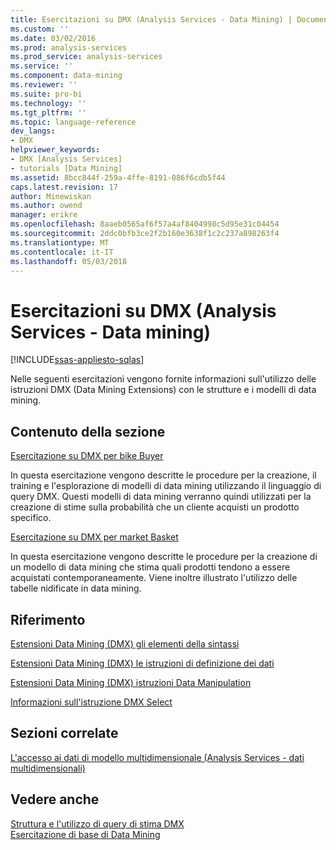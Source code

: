 ```yaml
---
title: Esercitazioni su DMX (Analysis Services - Data Mining) | Documenti Microsoft
ms.custom: ''
ms.date: 03/02/2016
ms.prod: analysis-services
ms.prod_service: analysis-services
ms.service: ''
ms.component: data-mining
ms.reviewer: ''
ms.suite: pro-bi
ms.technology: ''
ms.tgt_pltfrm: ''
ms.topic: language-reference
dev_langs:
- DMX
helpviewer_keywords:
- DMX [Analysis Services]
- tutorials [Data Mining]
ms.assetid: 8bcc844f-259a-4ffe-8191-086f6cdb5f44
caps.latest.revision: 17
author: Minewiskan
ms.author: owend
manager: erikre
ms.openlocfilehash: 8aaeb0565af6f57a4af8404998c5d95e31c04454
ms.sourcegitcommit: 2ddc0bfb3ce2f2b160e3638f1c2c237a898263f4
ms.translationtype: MT
ms.contentlocale: it-IT
ms.lasthandoff: 05/03/2018
---
```

# <a name="dmx-tutorials-analysis-services---data-mining"></a>Esercitazioni su DMX (Analysis Services - Data mining)
[!INCLUDE[ssas-appliesto-sqlas](../includes/ssas-appliesto-sqlas.md)]

  Nelle seguenti esercitazioni vengono fornite informazioni sull'utilizzo delle istruzioni DMX (Data Mining Extensions) con le strutture e i modelli di data mining.  
  
## <a name="in-this-section"></a>Contenuto della sezione  
 [Esercitazione su DMX per bike Buyer](http://msdn.microsoft.com/library/4b634cc1-86dc-42ec-9804-a19292fe8448)  
  
 In questa esercitazione vengono descritte le procedure per la creazione, il training e l'esplorazione di modelli di data mining utilizzando il linguaggio di query DMX. Questi modelli di data mining verranno quindi utilizzati per la creazione di stime sulla probabilità che un cliente acquisti un prodotto specifico.  
  
 [Esercitazione su DMX per market Basket](http://msdn.microsoft.com/library/6e262a1d-c89e-4033-8368-46cf25168ef5)  
  
 In questa esercitazione vengono descritte le procedure per la creazione di un modello di data mining che stima quali prodotti tendono a essere acquistati contemporaneamente. Viene inoltre illustrato l'utilizzo delle tabelle nidificate in data mining.  
  
## <a name="reference"></a>Riferimento  
 [Estensioni Data Mining &#40;DMX&#41; gli elementi della sintassi](../dmx/data-mining-extensions-dmx-syntax-elements.md)  
  
 [Estensioni Data Mining &#40;DMX&#41; le istruzioni di definizione dei dati](../dmx/dmx-statements-data-definition.md)  
  
 [Estensioni Data Mining &#40;DMX&#41; istruzioni Data Manipulation](../dmx/dmx-statements-data-manipulation.md)  
  
 [Informazioni sull'istruzione DMX Select](../dmx/understanding-the-dmx-select-statement.md)  
  
## <a name="related-sections"></a>Sezioni correlate  
 [L'accesso ai dati di modello multidimensionale &#40;Analysis Services - dati multidimensionali&#41;](../analysis-services/multidimensional-models/mdx/multidimensional-model-data-access-analysis-services-multidimensional-data.md)  
  
## <a name="see-also"></a>Vedere anche  
 [Struttura e l'utilizzo di query di stima DMX](../dmx/structure-and-usage-of-dmx-prediction-queries.md)   
 [Esercitazione di base di Data Mining](http://msdn.microsoft.com/library/6602edb6-d160-43fb-83c8-9df5dddfeb9c)  
  
  
